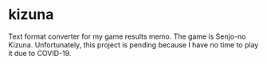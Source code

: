 # kizuna
Text format converter for my game results memo.
The game is Senjo-no Kizuna.
Unfortunately, this project is pending because I have no time to play it due to COVID-19.
